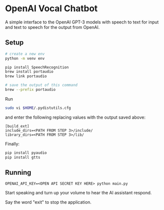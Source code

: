# OpenAI Vocal Chatbot

A simple interface to the OpenAI GPT-3 models with speech
to text for input and text to speech for the output from OpenAI.

## Setup

```bash
# create a new env
python -m venv env

pip install SpeechRecognition
brew install portaudio
brew link portaudio

# save the output of this command
brew --prefix portaudio
```

Run 
```bash
sudo vi $HOME/.pydistutils.cfg
```

and enter the following replacing values with the output saved above:

```text
[build_ext]
include_dirs=<PATH FROM STEP 3>/include/
library_dirs=<PATH FROM STEP 3>/lib/
```

Finally:
```bash
pip install pyaudio
pip install gtts
```

## Running

```
OPENAI_API_KEY=<OPEN API SECRET KEY HERE> python main.py
```

Start speaking and turn up your volume to hear the AI 
assistant respond.

Say the word "exit" to stop the application.
